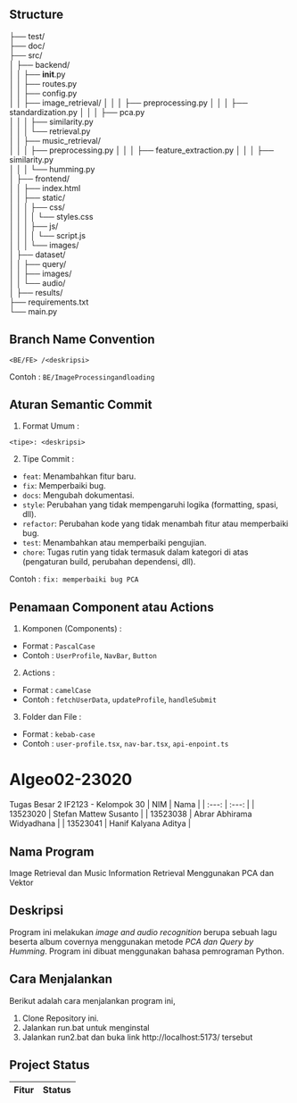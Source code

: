 ## Structure
├── test/                  
├── doc/                   
├── src/                   
│   ├── backend/           
│   │   ├── __init__.py    
│   │   ├── routes.py      
│   │   ├── config.py      
│   │   ├── image_retrieval/ 
│   │   │   ├── preprocessing.py 
│   │   │   ├── standardization.py 
│   │   │   ├── pca.py          
│   │   │   ├── similarity.py   
│   │   │   └── retrieval.py    
│   │   ├── music_retrieval/    
│   │   │   ├── preprocessing.py 
│   │   │   ├── feature_extraction.py 
│   │   │   ├── similarity.py   
│   │   │   └── humming.py      
│   ├── frontend/              
│   │   ├── index.html          
│   │   ├── static/             
│   │   │   ├── css/            
│   │   │   │   └── styles.css  
│   │   │   ├── js/             
│   │   │   │   └── script.js   
│   │   │   └── images/         
│   ├── dataset/                
│   │   ├── query/              
│   │   ├── images/             
│   │   └── audio/              
│   ├── results/                
├── requirements.txt           
└── main.py                    

## Branch Name Convention
```
<BE/FE> /<deskripsi>
```

Contoh : `BE/ImageProcessingandloading`

## Aturan Semantic Commit

1. Format Umum :
```
<tipe>: <deskripsi>
```

2. Tipe Commit :
- `feat`: Menambahkan fitur baru.
- `fix`: Memperbaiki bug.
- `docs`: Mengubah dokumentasi.
- `style`: Perubahan yang tidak mempengaruhi logika (formatting, spasi, dll).
- `refactor`: Perubahan kode yang tidak menambah fitur atau memperbaiki bug.
- `test`: Menambahkan atau memperbaiki pengujian.
- `chore`: Tugas rutin yang tidak termasuk dalam kategori di atas (pengaturan build, perubahan dependensi, dll).

Contoh : `fix: memperbaiki bug PCA`

## Penamaan Component atau Actions

1. Komponen (Components) :
- Format : `PascalCase`
- Contoh : `UserProfile`, `NavBar`, `Button`

2. Actions : 
- Format : `camelCase`
- Contoh : `fetchUserData`, `updateProfile`, `handleSubmit`

3. Folder dan File :
- Format : `kebab-case`
- Contoh : `user-profile.tsx`, `nav-bar.tsx`, `api-enpoint.ts`

 # Algeo02-23020
Tugas Besar 2 IF2123 - Kelompok 30
| NIM | Nama |
| :---: | :---: |
| 13523020 | Stefan Mattew Susanto |
| 13523038 | Abrar Abhirama Widyadhana |
| 13523041 | Hanif Kalyana Aditya |

## Nama Program
Image Retrieval dan Music Information Retrieval Menggunakan PCA dan Vektor

## Deskripsi
Program ini melakukan <i>image and audio recognition</i> berupa sebuah lagu beserta album covernya menggunakan metode <i>PCA dan Query by Humming</i>. Program ini dibuat menggunakan bahasa pemrograman Python.

## Cara Menjalankan
Berikut adalah cara menjalankan program ini,
1. Clone Repository ini.
2. Jalankan run.bat untuk menginstal 
3. Jalankan run2.bat dan buka link  http://localhost:5173/ tersebut


## Project Status
| Fitur | Status |
| :---: | :---: |


